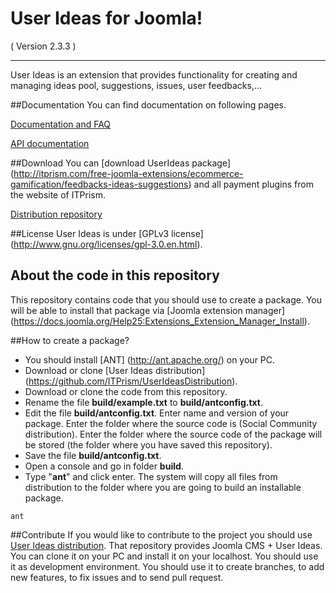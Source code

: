 User Ideas for Joomla! 
==========================
( Version 2.3.3 )
- - -

User Ideas is an extension that provides functionality for creating and managing ideas pool, suggestions, issues, user feedbacks,...

##Documentation
You can find documentation on following pages.

[Documentation and FAQ](http://itprism.com/help/108-userideas-documentation-faq)

[API documentation](http://cdn.itprism.com/api/userideas/index.html)

##Download
You can [download UserIdeas package] (http://itprism.com/free-joomla-extensions/ecommerce-gamification/feedbacks-ideas-suggestions) and all payment plugins from the website of ITPrism.

[Distribution repository](https://github.com/ITPrism/UserIdeasDistribution)

##License
User Ideas is under [GPLv3 license] (http://www.gnu.org/licenses/gpl-3.0.en.html).

## About the code in this repository
This repository contains code that you should use to create a package. You will be able to install that package via [Joomla extension manager] (https://docs.joomla.org/Help25:Extensions_Extension_Manager_Install).

##How to create a package?
* You should install [ANT] (http://ant.apache.org/) on your PC.
* Download or clone [User Ideas distribution] (https://github.com/ITPrism/UserIdeasDistribution).
* Download or clone the code from this repository.
* Rename the file __build/example.txt__ to __build/antconfig.txt__.
* Edit the file __build/antconfig.txt__. Enter name and version of your package. Enter the folder where the source code is (Social Community distribution). Enter the folder where the source code of the package will be stored (the folder where you have saved this repository).
* Save the file __build/antconfig.txt__.
* Open a console and go in folder __build__.
* Type "__ant__" and click enter. The system will copy all files from distribution to the folder where you are going to build an installable package.

`ant`

##Contribute
If you would like to contribute to the project you should use [User Ideas distribution](https://github.com/ITPrism/UserIdeasDistribution). That repository provides Joomla CMS + User Ideas.
You can clone it on your PC and install it on your localhost. You should use it as development environment. You should use it to create branches, to add new features, to fix issues and to send pull request.